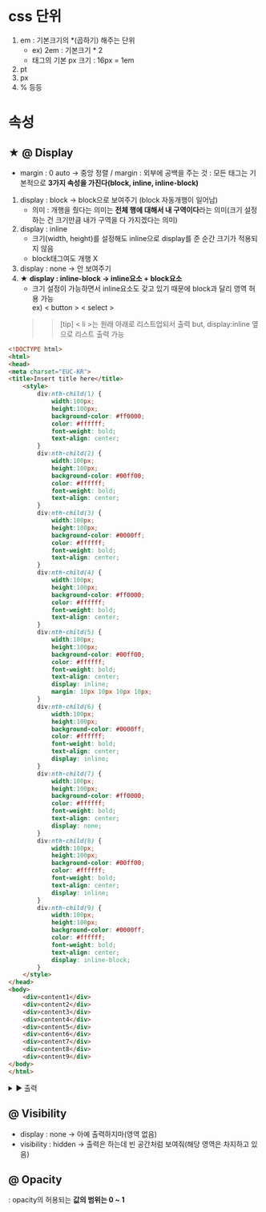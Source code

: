# css 단위 
1. em : 기본크기의 *(곱하기) 해주는 단위 
    - ex) 2em : 기본크기 * 2
    - 태그의 기본 px 크기 : 16px = 1em
2. pt
3. px
4. % 
등등 

# 속성
## ★ @ Display
- margin : 0 auto → 중앙 정렬  / margin : 외부에 공백을 주는 것 
: 모든 태그는 기본적으로 **3가지 속성을 가진다(block, inline, inline-block)**
1. display : block → block으로 보여주기 (block 자동개행이 일어남)
    - 의미 : 개행을 줬다는 의미는 **전체 행에 대해서 내 구역이다**라는 의미(크기 설정하는 건 크기만큼 내가 구역을 다 가지겠다는 의미)
2. display : inline
    - 크기(width, height)를 설정해도 inline으로 display를 준 순간 크기가 적용되지 않음
    - block태그여도 개행 X 
3. display : none → 안 보여주기 
4. ★ **display : inline-block → inline요소 + block요소**
    - 크기 설정이 가능하면서 inline요소도 갖고 있기 때문에 block과 달리 영역 허용 가능 <br> ex) < button > < select >
    >>[tip] < li >는 원래 아래로 리스트업되서 출력 but, display:inline 옆으로 리스트 출력 가능
```html
<!DOCTYPE html>
<html>
<head>
<meta charset="EUC-KR">
<title>Insert title here</title>
	<style>
		div:nth-child(1) {
			width:100px;
			height:100px;
			background-color: #ff0000;
			color: #ffffff;
			font-weight: bold;
			text-align: center;	
		}
		div:nth-child(2) {
			width:100px;
			height:100px;
			background-color: #00ff00;
			color: #ffffff;
			font-weight: bold;
			text-align: center;	
		}
		div:nth-child(3) {
			width:100px;
			height:100px;
			background-color: #0000ff;
			color: #ffffff;
			font-weight: bold;
			text-align: center;	
		}
		div:nth-child(4) {
			width:100px;
			height:100px;
			background-color: #ff0000;
			color: #ffffff;
			font-weight: bold;
			text-align: center;	
		}
		div:nth-child(5) {
			width:100px;
			height:100px;
			background-color: #00ff00;
			color: #ffffff;
			font-weight: bold;
			text-align: center;	
			display: inline;
			margin: 10px 10px 10px 10px;
		}
		div:nth-child(6) {
			width:100px;
			height:100px;
			background-color: #0000ff;
			color: #ffffff;
			font-weight: bold;
			text-align: center;	
			display: inline;
		}
		div:nth-child(7) {
			width:100px;
			height:100px;
			background-color: #ff0000;
			color: #ffffff;
			font-weight: bold;
			text-align: center;	
			display: none;
		}
		div:nth-child(8) {
			width:100px;
			height:100px;
			background-color: #00ff00;
			color: #ffffff;
			font-weight: bold;
			text-align: center;	
			display: inline;
		}
		div:nth-child(9) {
			width:100px;
			height:100px;
			background-color: #0000ff;
			color: #ffffff;
			font-weight: bold;
			text-align: center;	
			display: inline-block;
		}
	</style>
</head>
<body>
	<div>content1</div>
	<div>content2</div>
	<div>content3</div>
	<div>content4</div>
	<div>content5</div>
	<div>content6</div>
	<div>content7</div>
	<div>content8</div>
	<div>content9</div>
</body>
</html>
```

<details><summary>▶ 출력</summary>

![2](https://user-images.githubusercontent.com/74290204/103393320-67c9f180-4b65-11eb-8af2-3cbd64227a5f.PNG)
</details>

## @ Visibility 
- display : none → 아예 출력하지마(영역 없음)
- visibility : hidden → 출력은 하는데 빈 공간처럼 보여줘(해당 영역은 차지하고 있음)

## @ Opacity 
: opacity의 허용되는 **값의 범위는 0 ~ 1**
